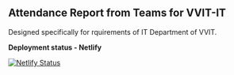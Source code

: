 ## Attendance Report from Teams for VVIT-IT

Designed specifically for rquirements of IT Department of VVIT.

**Deployment status - Netlify**

[![Netlify Status](https://api.netlify.com/api/v1/badges/0e4ea43e-d687-40c4-9201-603b6ad8ead3/deploy-status)](https://app.netlify.com/sites/happy-shannon-643eb8/deploys)